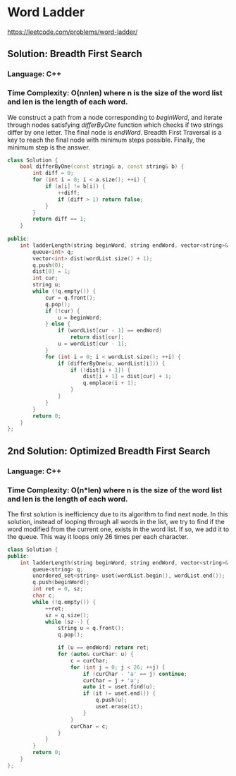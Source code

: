 # Word Ladder
https://leetcode.com/problems/word-ladder/

## Solution: Breadth First Search
### Language: C++
### Time Complexity: O(n*n*len) where n is the size of the word list and len is the length of each word.

We construct a path from a node corresponding to *beginWord*, and iterate through nodes satisfying *differByOne* function which checks if two strings differ by one letter. The final node is *endWord*. Breadth First Traversal is a key to reach the final node with minimum steps possible.
Finally, the minimum step is the answer.

```c++
class Solution {
    bool differByOne(const string& a, const string& b) {
        int diff = 0;
        for (int i = 0; i < a.size(); ++i) {
            if (a[i] != b[i]) {
                ++diff;
                if (diff > 1) return false;
            }
        }
        return diff == 1;
    }
    
public:
    int ladderLength(string beginWord, string endWord, vector<string>& wordList) {
        queue<int> q;
        vector<int> dist(wordList.size() + 1);
        q.push(0);
        dist[0] = 1;
        int cur;
        string u;
        while (!q.empty()) {
            cur = q.front();
            q.pop();
            if (!cur) {
                u = beginWord;
            } else {
                if (wordList[cur - 1] == endWord)
                    return dist[cur];
                u = wordList[cur - 1];
            }
            for (int i = 0; i < wordList.size(); ++i) {
                if (differByOne(u, wordList[i])) {
                    if (!dist[i + 1]) {
                        dist[i + 1] = dist[cur] + 1;
                        q.emplace(i + 1);
                    }
                }
            }
        }
        return 0;
    }
};
```

## 2nd Solution: Optimized Breadth First Search
### Language: C++
### Time Complexity: O(n*len) where n is the size of the word list and len is the length of each word.

The first solution is inefficiency due to its algorithm to find next node. In this solution, instead of looping through all words in the list, we try to find if the word modified from the current one, exists in the word list.
If so, we add it to the queue. This way it loops only 26 times per each character.

```c++
class Solution {
public:
    int ladderLength(string beginWord, string endWord, vector<string>& wordList) {
        queue<string> q;
        unordered_set<string> uset(wordList.begin(), wordList.end());
        q.push(beginWord);
        int ret = 0, sz;
        char c;
        while (!q.empty()) {
            ++ret;
            sz = q.size();
            while (sz--) {
                string u = q.front();
                q.pop();

                if (u == endWord) return ret;
                for (auto& curChar: u) {
                    c = curChar;
                    for (int j = 0; j < 26; ++j) {
                        if (curChar - 'a' == j) continue;
                        curChar = j + 'a';
                        auto it = uset.find(u);
                        if (it != uset.end()) {
                            q.push(u);
                            uset.erase(it);
                        }
                    }
                    curChar = c;
                }
            }
        }
        return 0;
    }
};
```


